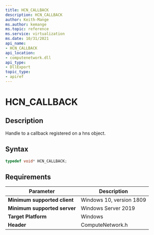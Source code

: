 ```yaml
---
title: HCN_CALLBACK
description: HCN_CALLBACK
author: Keith-Mange
ms.author: kemange
ms.topic: reference
ms.service: virtualization
ms.date: 10/31/2021
api_name:
- HCN_CALLBACK
api_location:
- computenetwork.dll
api_type:
- DllExport
topic_type:
- apiref
---
```

# HCN\_CALLBACK

## Description

Handle to a callback registered on a hns object.


## Syntax

```cpp
typedef void* HCN_CALLBACK;
```


## Requirements

|Parameter|Description|
|---|---|
| **Minimum supported client** | Windows 10, version 1809 |
| **Minimum supported server** | Windows Server 2019 |
| **Target Platform** | Windows |
| **Header** | ComputeNetwork.h |

